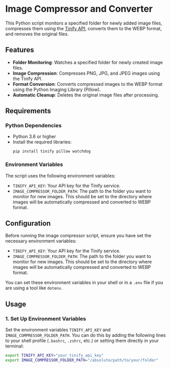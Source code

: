 # Image Compressor and Converter

This Python script monitors a specified folder for newly added image files, compresses them using the [Tinify API](https://tinypng.com/), converts them to the WEBP format, and removes the original files.

## Features
- **Folder Monitoring**: Watches a specified folder for newly created image files.
- **Image Compression**: Compresses PNG, JPG, and JPEG images using the Tinify API.
- **Format Conversion**: Converts compressed images to the WEBP format using the Python Imaging Library (Pillow).
- **Automatic Cleanup**: Deletes the original image files after processing.

## Requirements
### Python Dependencies
- Python 3.6 or higher
- Install the required libraries:
  ```bash
  pip install tinify pillow watchdog
  ```

### Environment Variables
The script uses the following environment variables:
- `TINIFY_API_KEY`: Your API key for the Tinify service.
- `IMAGE_COMPRESSOR_FOLDER_PATH`: The path to the folder you want to monitor for new images. This should be set to the directory where images will be automatically compressed and converted to WEBP format.

## Configuration

Before running the image compressor script, ensure you have set the necessary environment variables:

- `TINIFY_API_KEY`: Your API key for the Tinify service.
- `IMAGE_COMPRESSOR_FOLDER_PATH`: The path to the folder you want to monitor for new images. This should be set to the directory where images will be automatically compressed and converted to WEBP format.

You can set these environment variables in your shell or in a `.env` file if you are using a tool like `dotenv`.

## Usage

### 1. Set Up Environment Variables
Set the environment variables `TINIFY_API_KEY` and `IMAGE_COMPRESSOR_FOLDER_PATH`. You can do this by adding the following lines to your shell profile (`.bashrc`, `.zshrc`, etc.) or setting them directly in your terminal:

```bash
export TINIFY_API_KEY="your_tinify_api_key"
export IMAGE_COMPRESSOR_FOLDER_PATH="/absolute/path/to/your/folder"
```